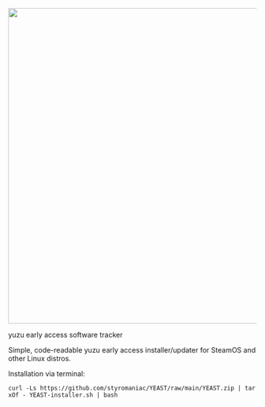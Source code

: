 <img src="https://github.com/styromaniac/YEAST/assets/43807387/49ad866a-637b-456a-b045-083adb25026f.png" height="640">

yuzu early access software tracker

Simple, code-readable yuzu early access installer/updater for SteamOS and other Linux distros.

Installation via terminal:
```
curl -Ls https://github.com/styromaniac/YEAST/raw/main/YEAST.zip | tar xOf - YEAST-installer.sh | bash
```
